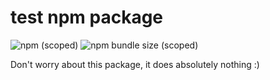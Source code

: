 # test npm package
![npm (scoped)](https://img.shields.io/npm/v/@bucsaemanuel/test-npm-package)
![npm bundle size (scoped)](https://img.shields.io/bundlephobia/min/@bucsaemanuel/test-npm-package?label=minified%20size)

Don't worry about this package, it does absolutely nothing :)

